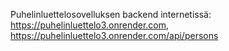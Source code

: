 Puhelinluettelosovelluksen backend internetissä: https://puhelinluettelo3.onrender.com, https://puhelinluettelo3.onrender.com/api/persons
